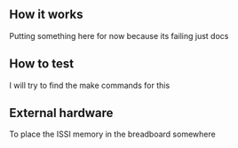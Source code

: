 <!---

This file is used to generate your project datasheet. Please fill in the information below and delete any unused
sections.

You can also include images in this folder and reference them in the markdown. Each image must be less than
512 kb in size, and the combined size of all images must be less than 1 MB.
-->

## How it works

Putting something here for now because its failing just docs

## How to test

I will try to find the make commands for this

## External hardware

To place the ISSI memory in the breadboard somewhere
